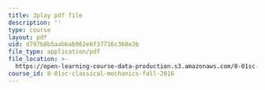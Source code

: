 ```yaml
---
title: 3play pdf file
description: ''
type: course
layout: pdf
uid: d797b8b5aabbab962e6f37716c360e3b
file_type: application/pdf
file_location: >-
  https://open-learning-course-data-production.s3.amazonaws.com/8-01sc-classical-mechanics-fall-2016/d797b8b5aabbab962e6f37716c360e3b_mHVnpuhfpvI.pdf
course_id: 8-01sc-classical-mechanics-fall-2016
---
```

